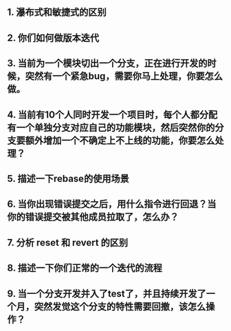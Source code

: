 ## 1. 瀑布式和敏捷式的区别

## 2. 你们如何做版本迭代

## 3. 当前为一个模块切出一个分支，正在进行开发的时候，突然有一个紧急bug，需要你马上处理，你要怎么做。

## 4. 当前有10个人同时开发一个项目时，每个人都分配有一个单独分支对应自己的功能模块，然后突然你的分支要额外增加一个不确定上不上线的功能，你要怎么处理？

## 5. 描述一下rebase的使用场景

## 6. 当你出现错误提交之后，用什么指令进行回退？当你的错误提交被其他成员拉取了，怎么办？


## 7. 分析 reset 和 revert 的区别

## 8. 描述一下你们正常的一个迭代的流程

## 9. 当一个分支开发并入了test了，并且持续开发了一个月，突然发觉这个分支的特性需要回撤，该怎么操作？